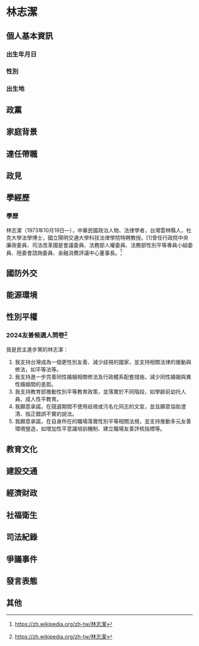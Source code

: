 # 林志潔

## 個人基本資訊

### 出生年月日

### 性別

### 出生地

## 政黨

## 家庭背景

## 連任帶職

## 政見

## 學經歷

### 學歷

林志潔（1973年10月19日—），中華民國政治人物、法律學者，台灣雲林縣人，杜克大學法學博士，國立陽明交通大學科技法律學院特聘教授。[1]曾任行政院中央廉政委員、司法改革國是會議委員、法務部人權委員、法務部性別平等專員小組委員、陸委會諮詢委員、金融消費評議中心董事長。[^1]

[^1]: https://zh.wikipedia.org/zh-tw/林志潔

## 國防外交

## 能源環境

## 性別平權

### 2024友善候選人問卷[^1]

我是民主進步黨的林志潔：

1. 我支持台灣成為一個更性別友善、減少歧視的國家，並支持相關法律的推動與修法，如平等法等。
1. 我支持進一步完善同性婚姻相關修法及行政體系配套措施，減少同性婚姻與異性婚姻間的差距。
1. 我支持教育部推動性別平等教育政策，並落實於不同階段，如學齡前幼托人員、成人性平教育。
1. 我願意承諾，在競選期間不使用歧視或污名化同志的文宣，並且願意協助澄清、指正錯誤不實的說法。
1. 我願意承諾，在自身所在的職場落實性別平等相關法規，並支持推動多元友善環境營造，如增加性平意識培訓機制、建立職場友善評核指標等。

[^1]: https://pridewatch.tw/user/2336

## 教育文化

## 建設交通

## 經濟財政

## 社福衛生

## 司法紀錄

## 爭議事件

## 發言表態

## 其他
